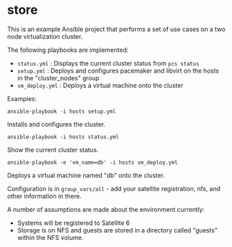 # store

This is an example Ansible project that performs a set of use cases on a two node virtualization cluster.

The following playbooks are implemented:

* `status.yml` : Displays the current cluster status from `pcs status`
* `setup.yml` : Deploys and configures pacemaker and libvirt on the hosts in the "cluster_nodes" group
* `vm_deploy.yml` : Deploys a virtual machine onto the cluster

Examples:

`ansible-playbook -i hosts setup.yml`

Installs and configures the cluster.

`ansible-playbook -i hosts status.yml`

Show the current cluster status.

`ansible-playbook -e 'vm_name=db' -i hosts vm_deploy.yml`

Deploys a virtual machine named "db" onto the cluster.

Configuration is in `group_vars/all` - add your satellite registration, nfs, and other information in there.

A number of assumptions are made about the environment currently:
* Systems will be registered to Satellite 6
* Storage is on NFS and guests are stored in a directory called "guests" within the NFS volume.

